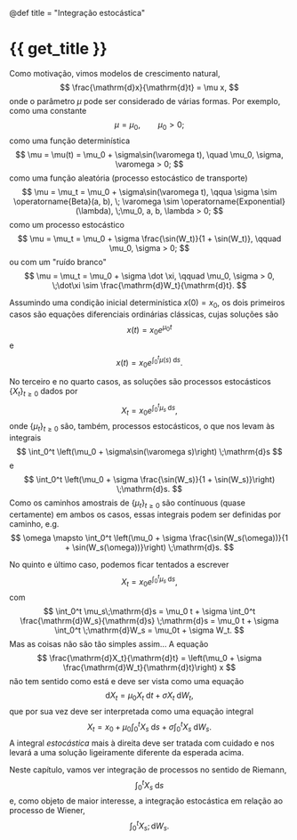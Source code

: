 @def title = "Integração estocástica"

# {{ get_title }}

Como motivação, vimos modelos de crescimento natural,
$$
    \frac{\mathrm{d}x}{\mathrm{d}t} = \mu x,
$$
onde o parâmetro $\mu$ pode ser considerado de várias formas. Por exemplo, como uma constante
$$
    \mu = \mu_0, \qquad \mu_0 > 0;
$$
como uma função determinística
$$
    \mu = \mu(t) = \mu_0 + \sigma\sin(\varomega t), \quad \mu_0, \sigma, \varomega > 0;
$$
como uma função aleatória (processo estocástico de transporte)
$$
    \mu = \mu_t = \mu_0 + \sigma\sin(\varomega t), \qqua \sigma \sim \operatorname{Beta}(a, b), \; \varomega \sim \operatorname{Exponential}(\lambda), \;\mu_0, a, b, \lambda > 0;
$$
como um processo estocástico
$$
    \mu = \mu_t = \mu_0 + \sigma \frac{\sin(W_t)}{1 + \sin(W_t)}, \qquad \mu_0, \sigma > 0;
$$
ou com um "ruído branco"
$$
    \mu = \mu_t = \mu_0 + \sigma \dot \xi, \qquad \mu_0, \sigma > 0, \;\dot\xi \sim \frac{\mathrm{d}W_t}{\mathrm{d}t}.
$$

Assumindo uma condição inicial determinística $x(0) = x_0,$ os dois primeiros casos são equações diferenciais ordinárias clássicas, cujas soluções são
$$
    x(t) = x_0 e^{\mu_0 t}
$$
e
$$
    x(t) = x_0 e^{\int_0^t \mu(s)\;\mathrm{d}s}.
$$

No terceiro e no quarto casos, as soluções são processos estocásticos $\{X_t\}_{t\geq 0}$ dados por
$$
    X_t = x_0 e^{\int_0^t \mu_s\;\mathrm{d}s},
$$
onde $\{\mu_t\}_{t\geq 0}$ são, também, processos estocásticos, o que nos levam às integrais
$$
    \int_0^t \left(\mu_0 + \sigma\sin(\varomega s)\right) \;\mathrm{d}s
$$
e
$$
    \int_0^t \left(\mu_0 + \sigma \frac{\sin(W_s)}{1 + \sin(W_s)}\right) \;\mathrm{d}s.
$$
Como os caminhos amostrais de $\{\mu_t\}_{t\geq 0}$ são contínuous (quase certamente) em ambos os casos, essas integrais podem ser definidas por caminho, e.g.
$$
    \omega \mapsto \int_0^t \left(\mu_0 + \sigma \frac{\sin(W_s(\omega))}{1 + \sin(W_s(\omega))}\right) \;\mathrm{d}s.
$$

No quinto e último caso, podemos ficar tentados a escrever
$$
    X_t = x_0 e^{\int_0^t \mu_s\;\mathrm{d}s},
$$
com
$$
    \int_0^t \mu_s\;\mathrm{d}s = \mu_0 t + \sigma \int_0^t \frac{\mathrm{d}W_s}{\mathrm{d}s} \;\mathrm{d}s = \mu_0 t + \sigma \int_0^t \;\mathrm{d}W_s = \mu_0t + \sigma W_t.
$$
Mas as coisas não são tão simples assim... A equação
$$
    \frac{\mathrm{d}X_t}{\mathrm{d}t} = \left(\mu_0 + \sigma \frac{\mathrm{d}W_t}{\mathrm{d}t}\right) x
$$
não tem sentido como está e deve ser vista como uma equação
$$
    \mathrm{d}X_t = \mu_0 X_t\;\mathrm{d}t + \sigma X_t\;\mathrm{d}W_t,
$$
que por sua vez deve ser interpretada como uma equação integral
$$
    X_t = x_0 + \mu_0\int_0^t X_s\;\mathrm{d}s + \sigma \int_0^t X_s\;\mathrm{d}W_s.
$$
A integral *estocástica* mais à direita deve ser tratada com cuidado e nos levará a uma solução ligeiramente diferente da esperada acima.

Neste capítulo, vamos ver integração de processos no sentido de Riemann,
$$
    \int_0^t X_s\;\mathrm{d}s
$$
e, como objeto de maior interesse, a integração estocástica em relação ao processo de Wiener,
$$
    \int_0^t X_s;\mathrm{d}W_s.
$$
